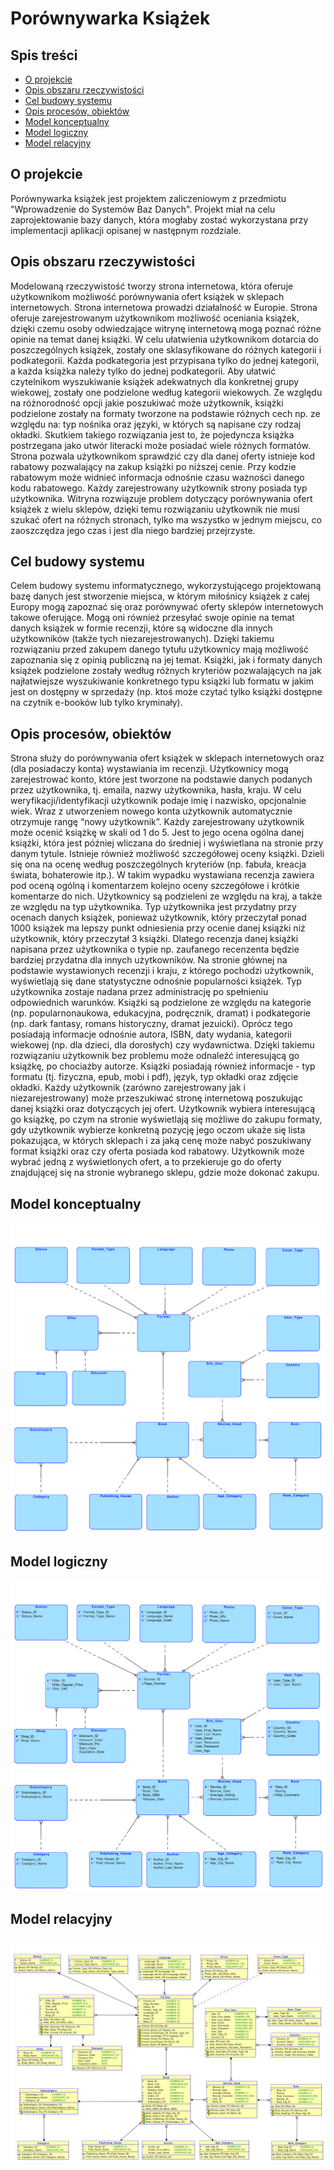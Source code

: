 # Porównywarka Książek

## Spis treści
- [O projekcie](#o-projekcie)
- [Opis obszaru rzeczywistości](#opis-obszaru-rzeczywistości)
- [Cel budowy systemu](#cel-budowy-systemu)
- [Opis procesów, obiektów](#opis-procesów,-obiektów)
- [Model konceptualny](#model-konceptualny)
- [Model logiczny](#model-logiczny)
- [Model relacyjny](#model-relacyjny)

## O projekcie
Porównywarka książek jest projektem zaliczeniowym z przedmiotu "Wprowadzenie do Systemów Baz Danych". Projekt miał na celu zaprojektowanie bazy danych, która mogłaby zostać wykorzystana przy implementacji aplikacji opisanej w następnym rozdziale.


## Opis obszaru rzeczywistości
Modelowaną rzeczywistość tworzy strona internetowa, która oferuje użytkownikom możliwość
porównywania ofert książek w sklepach internetowych. Strona internetowa prowadzi działalność w Europie.
Strona oferuje zarejestrowanym użytkownikom możliwość oceniania książek, dzięki czemu osoby
odwiedzające witrynę internetową mogą poznać różne opinie na temat danej książki.
W celu ułatwienia użytkownikom dotarcia do poszczególnych książek, zostały one sklasyfikowane
do różnych kategorii i podkategorii. Każda podkategoria jest przypisana tylko do jednej kategorii, a każda
książka należy tylko do jednej podkategorii. Aby ułatwić czytelnikom wyszukiwanie książek adekwatnych
dla konkretnej grupy wiekowej, zostały one podzielone według kategorii wiekowych.
Ze względu na różnorodność opcji jakie poszukiwać może użytkownik, książki podzielone zostały na
formaty tworzone na podstawie różnych cech np. ze względu na: typ nośnika oraz języki, w których są
napisane czy rodzaj okładki. Skutkiem takiego rozwiązania jest to, że pojedyncza książka postrzegana jako
utwór literacki może posiadać wiele różnych formatów.
Strona pozwala użytkownikom sprawdzić czy dla danej oferty istnieje kod rabatowy pozwalający na
zakup książki po niższej cenie. Przy kodzie rabatowym może widnieć informacja odnośnie czasu ważności
danego kodu rabatowego.
Każdy zarejestrowany użytkownik strony posiada typ użytkownika.
Witryna rozwiązuje problem dotyczący porównywania ofert książek z wielu sklepów, dzięki temu
rozwiązaniu użytkownik nie musi szukać ofert na różnych stronach, tylko ma wszystko w jednym miejscu,
co zaoszczędza jego czas i jest dla niego bardziej przejrzyste.


## Cel budowy systemu
Celem budowy systemu informatycznego, wykorzystującego projektowaną bazę danych jest
stworzenie miejsca, w którym miłośnicy książek z całej Europy mogą zapoznać się oraz porównywać oferty
sklepów internetowych takowe oferujące. Mogą oni również przesyłać swoje opinie na temat danych
książek w formie recenzji, które są widoczne dla innych użytkowników (także tych niezarejestrowanych).
Dzięki takiemu rozwiązaniu przed zakupem danego tytułu użytkownicy mają możliwość zapoznania się z
opinią publiczną na jej temat.
Książki, jak i formaty danych książek podzielone zostały według różnych kryteriów pozwalających
na jak najłatwiejsze wyszukiwanie konkretnego typu książki lub formatu w jakim jest on dostępny w
sprzedaży (np. ktoś może czytać tylko książki dostępne na czytnik e-booków lub tylko kryminały).

## Opis procesów, obiektów
Strona służy do porównywania ofert książek w sklepach internetowych oraz (dla posiadaczy konta)
wystawiania im recenzji. Użytkownicy mogą zarejestrować konto, które jest tworzone na podstawie danych
podanych przez użytkownika, tj. emaila, nazwy użytkownika, hasła, kraju. W celu weryfikacji/identyfikacji
użytkownik podaje imię i nazwisko, opcjonalnie wiek. Wraz z utworzeniem nowego konta użytkownik
automatycznie otrzymuje rangę “nowy użytkownik”.
Każdy zarejestrowany użytkownik może ocenić książkę w skali od 1 do 5. Jest to jego ocena ogólna
danej książki, która jest później wliczana do średniej i wyświetlana na stronie przy danym tytule. Istnieje
również możliwość szczegółowej oceny książki. Dzieli się ona na ocenę według poszczególnych kryteriów
(np. fabuła, kreacja świata, bohaterowie itp.). W takim wypadku wystawiana recenzja zawiera pod oceną
ogólną i komentarzem kolejno oceny szczegółowe i krótkie komentarze do nich.
Użytkownicy są podzieleni ze względu na kraj, a także ze względu na typ użytkownika. Typ
użytkownika jest przydatny przy ocenach danych książek, ponieważ użytkownik, który przeczytał ponad
1000 książek ma lepszy punkt odniesienia przy ocenie danej książki niż użytkownik, który przeczytał 3
książki. Dlatego recenzja danej książki napisana przez użytkownika o typie np. zaufanego recenzenta będzie
bardziej przydatna dla innych użytkowników. Na stronie głównej na podstawie wystawionych recenzji i
kraju, z którego pochodzi użytkownik, wyświetlają się dane statystyczne odnośnie popularności książek.
Typ użytkownika zostaje nadana przez administrację po spełnieniu odpowiednich warunków.
Książki są podzielone ze względu na kategorie (np. popularnonaukowa, edukacyjna, podręcznik,
dramat) i podkategorie (np. dark fantasy, romans historyczny, dramat jezuicki). Oprócz tego posiadają
informacje odnośnie autora, ISBN, daty wydania, kategorii wiekowej (np. dla dzieci, dla dorosłych) czy
wydawnictwa. Dzięki takiemu rozwiązaniu użytkownik bez problemu może odnaleźć interesującą go
książkę, po chociażby autorze.
Książki posiadają również informacje - typ formatu (tj. fizyczna, epub, mobi i pdf), język, typ
okładki oraz zdjęcie okładki.
Każdy użytkownik (zarówno zarejestrowany jak i niezarejestrowany) może przeszukiwać stronę
internetową poszukując danej książki oraz dotyczących jej ofert. Użytkownik wybiera interesującą go
książkę, po czym na stronie wyświetlają się możliwe do zakupu formaty, gdy użytkownik wybierze
konkretną pozycję jego oczom ukaże się lista pokazująca, w których sklepach i za jaką cenę może nabyć
poszukiwany format książki oraz czy oferta posiada kod rabatowy. Użytkownik może wybrać jedną z
wyświetlonych ofert, a to przekieruje go do oferty znajdującej się na stronie wybranego sklepu, gdzie może
dokonać zakupu.

## Model konceptualny
![Model konceptualny](img/conceptual_model.png "Model konceptualny")

## Model logiczny
![Model logiczny](img/logical_model.png "Model logiczny")

## Model relacyjny
![Model relacyjny](img/relational_model.png "Model relacyjny")
